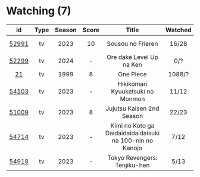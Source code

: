 # Watching (7)

|                      id                      | Type | Season | Score |                           Title                          | Watched |    Updated   | Start Date |
| :------------------------------------------: | :--: | :----: | :---: | :------------------------------------------------------: | :-----: | :----------: | :--------: |
| [52991](https://myanimelist.net/anime/52991) |  tv  |  2023  |   10  |                     Sousou no Frieren                    |  16/28  | 12 hours ago | 12/15/2023 |
| [52299](https://myanimelist.net/anime/52299) |  tv  |  2024  |   -   |                 Ore dake Level Up na Ken                 |   0/?   | 12 hours ago | 01/07/2024 |
|    [21](https://myanimelist.net/anime/21)    |  tv  |  1999  |   8   |                         One Piece                        |  1088/? |   Yesterday  | 01/01/2013 |
| [54103](https://myanimelist.net/anime/54103) |  tv  |  2023  |   -   |             Hikikomari Kyuuketsuki no Monmon             |  11/12  |   Yesterday  | 10/08/2023 |
| [51009](https://myanimelist.net/anime/51009) |  tv  |  2023  |   8   |                 Jujutsu Kaisen 2nd Season                |  22/23  |  2 days ago  | 07/08/2023 |
| [54714](https://myanimelist.net/anime/54714) |  tv  |  2023  |   -   | Kimi no Koto ga Daidaidaidaidaisuki na 100-nin no Kanojo |   7/12  |   Last week  | 12/06/2023 |
| [54918](https://myanimelist.net/anime/54918) |  tv  |  2023  |   -   |               Tokyo Revengers: Tenjiku-hen               |   5/13  |  Last month  | 10/04/2023 |